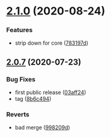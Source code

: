 # [2.1.0](https://github.com/cdotyone/Core.Logging/compare/v2.0.7...v2.1.0) (2020-08-24)


### Features

* strip down for core ([783197d](https://github.com/cdotyone/Core.Logging/commit/783197d8cc88842efea7a435c3491a6fc76c0454))



## [2.0.7](https://github.com/cdotyone/Core.Logging/compare/998209da2035673095f8eea10c7d4c671d585761...v2.0.7) (2020-07-23)


### Bug Fixes

* first public release ([03aff24](https://github.com/cdotyone/Core.Logging/commit/03aff24ea6dde808a32f351ad78546225fa93754))
* tag ([8b6c494](https://github.com/cdotyone/Core.Logging/commit/8b6c4941ffea4307ee8e526a8c8ff7074f0a69f3))


### Reverts

* bad merge ([998209d](https://github.com/cdotyone/Core.Logging/commit/998209da2035673095f8eea10c7d4c671d585761))



